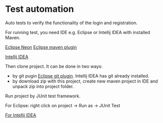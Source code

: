 # Test automation
Auto tests to verify the functionality of the login and registration.

For running test, you need IDE e.g. Eclipse or Intellij IDEA with installed Maven.

[Eclipse Neon](https://www.eclipse.org/neon/)
[Eclipse maven plugin](https://www.eclipse.org/m2e/)

[Intellij IDEA](https://www.jetbrains.com/idea/download/)

Then clone project. It can be done in two ways:
  - by git pugin [Eclipse git plugin](https://www.eclipse.org/egit/download/).
  Intellij IDEA has git already installed.
  - by download zip with this project, create new maven project in IDE and unpack zip into project folder.

Run project by JUnit test framework. 

For Eclipse: right click on project -> Run as -> JUnit Test

[For Intellij IDEA](http://tutorials.jenkov.com/java-unit-testing/running-tests-with-idea.html)
